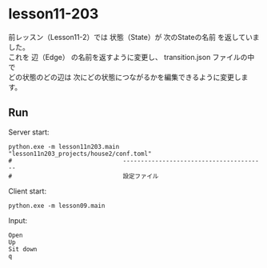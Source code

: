 # lesson11-203

前レッスン（Lesson11-2）では 状態（State）が 次のStateの名前 を返していました。  
これを 辺（Edge） の名前を返すように変更し、 transition.json ファイルの中で  
どの状態のどの辺は 次にどの状態につながるかを編集できるように変更します。  

## Run

Server start:  

```shell
python.exe -m lesson11n203.main "lesson11n203_projects/house2/conf.toml"
#                               ----------------------------------------
#                               設定ファイル
```

Client start:  

```shell
python.exe -m lesson09.main
```

Input:  

```plain
Open
Up
Sit down
q
```
